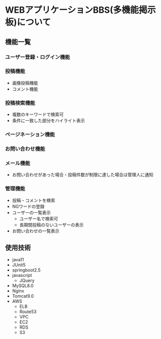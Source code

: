 # WEBアプリケーションBBS(多機能掲示板)について

## 機能一覧
### ユーザー登録・ログイン機能
### 投稿機能
* 画像投稿機能
* コメント機能
### 投稿検索機能
* 複数のキーワードで検索可
* 条件に一致した部分をハイライト表示
### ページネーション機能
### お問い合わせ機能
### メール機能
* お問い合わせがあった場合・投稿件数が制限に達した場合は管理人に通知
### 管理機能
* 投稿・コメントを検索
* NGワードの登録
* ユーザーの一覧表示
    * ユーザー名で検索可
    * 長期間投稿のないユーザーの表示
* お問い合わせの一覧表示

## 使用技術
* java11
* JUnit5
* springboot2.5
* javascript
    * JQuery
* MySQL8.0
* Nginx
* Tomcat9.0
* AWS
    * ELB
    * Route53
    * VPC
    * EC2
    * RDS
    * S3
